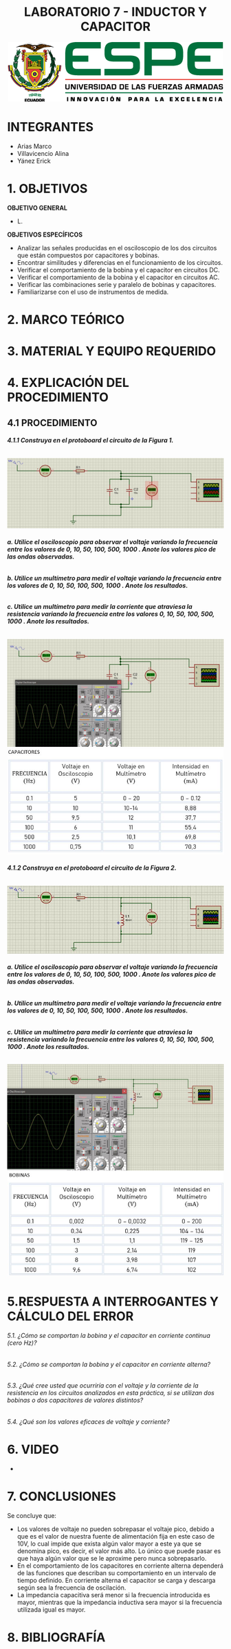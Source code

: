 <div align="center">

# LABORATORIO 7 - INDUCTOR Y CAPACITOR

![](https://github.com/erickyanez1/IMAGENES-DEBER-1/blob/main/espe.png) 

</div>

# **INTEGRANTES**

- Arias Marco
- Villavicencio Alina
- Yánez Erick


# **1. OBJETIVOS**

**OBJETIVO GENERAL**
  - L.
 
 **OBJETIVOS ESPECÍFICOS**
  - Analizar las señales producidas en el osciloscopio de los dos circuitos que están compuestos por capacitores y bobinas.
  - Encontrar similitudes y diferencias en el funcionamiento de los circuitos.
  - Verificar el comportamiento de la bobina y el capacitor en circuitos DC.
  - Verificar el comportamiento de la bobina y el capacitor en circuitos AC.
  - Verificar las combinaciones serie y paralelo de bobinas y capacitores.
  - Familiarizarse con el uso de instrumentos de medida.

# **2. MARCO TEÓRICO**

<div align="center">
  

  
</div>
  
# **3. MATERIAL Y EQUIPO REQUERIDO**

<div align="center">


  
</div>

# **4. EXPLICACIÓN DEL PROCEDIMIENTO**

## **4.1 PROCEDIMIENTO**

###### **4.1.1 Construya en el protoboard el circuito de la Figura 1.**

<div align="center">

![](https://github.com/erickyanez1/Laboratorio7/blob/main/IMG/sim1_cap.JPG)
  
</div>

###### **a. Utilice el osciloscopio para observar el voltaje  variando la frecuencia entre los valores de 0, 10, 50, 100, 500, 1000 . Anote los valores pico de las ondas observadas.**

###### **b. Utilice un multímetro para medir el voltaje  variando la frecuencia entre los valores de 0, 10, 50, 100, 500, 1000 . Anote los resultados.**

###### **c. Utilice un multímetro para medir la corriente que atraviesa la resistencia variando la frecuencia entre los valores 0, 10, 50, 100, 500, 1000 . Anote los resultados.**

<div align="center">

![](https://github.com/erickyanez1/Laboratorio7/blob/main/IMG/sim1_caposc.JPG)
![](https://github.com/erickyanez1/Laboratorio7/blob/main/IMG/tab1_cap.JPG)

  
</div>



###### **4.1.2 Construya en el protoboard el circuito de la Figura 2.**

<div align="center">
  
![](https://github.com/erickyanez1/Laboratorio7/blob/main/IMG/sim2_bob.JPG)
  
</div>

###### **a. Utilice el osciloscopio para observar el voltaje  variando la frecuencia entre los valores de 0, 10, 50, 100, 500, 1000 . Anote los valores pico de las ondas observadas.**

###### **b. Utilice un multímetro para medir el voltaje  variando la frecuencia entre los valores de 0, 10, 50, 100, 500, 1000 . Anote los resultados.**

###### **c. Utilice un multímetro para medir la corriente que atraviesa la resistencia variando la frecuencia entre los valores 0, 10, 50, 100, 500, 1000 . Anote los resultados.**

<div align="center">

![](https://github.com/erickyanez1/Laboratorio7/blob/main/IMG/sim2_bobosc.JPG)
![](https://github.com/erickyanez1/Laboratorio7/blob/main/IMG/tab2_bob.JPG)
  
  
</div>





#  5.RESPUESTA A INTERROGANTES Y CÁLCULO DEL ERROR


###### 5.1. ¿Cómo se comportan la bobina y el capacitor en corriente continua (cero Hz)?



###### 5.2. ¿Cómo se comportan la bobina y el capacitor en corriente alterna?




###### 5.3. ¿Qué cree usted que ocurriría con el voltaje  y la corriente de la resistencia en los circuitos analizados en esta práctica, si se utilizan dos bobinas o dos capacitores de valores distintos?



###### 5.4. ¿Qué son los valores eficaces de voltaje y corriente?



# **6. VIDEO**

- 

# **7. CONCLUSIONES**

Se concluye que:

- Los valores de voltaje no pueden sobrepasar el voltaje pico, debido a que es el valor de nuestra fuente de alimentación fija en este caso de 10V, lo cual impide que exista algún valor mayor a este ya que se denomina pico, es decir, el valor más alto. Lo único que puede pasar es que haya algún valor que se le aproxime pero nunca sobrepasarlo.
- En el comportamiento de los capacitores en corriente alterna dependerá de las funciones que describan su comportamiento en un intervalo de tiempo definido. En corriente alterna el capacitor se carga y descarga según sea la frecuencia de oscilación.
- La impedancia capacitiva será menor si  la frecuencia introducida es mayor, mientras que la impedancia inductiva sera mayor  si la frecuencia utilizada  igual es mayor.

# **8. BIBLIOGRAFÍA**

